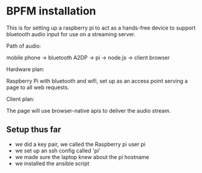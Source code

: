 # BPFM installation

This is for setting up a raspberry pi to act as a hands-free device to support bluetooth audio input for use on a streaming server.

Path of audio:

mobile phone -> bluetooth A2DP -> pi -> node.js -> client browser

Hardware plan:

Raspberry Pi with bluetooth and wifi, set up as an access point serving a page to all web requests.

Client plan:

The page will use browser-native apis to deliver the audio stream.
## Setup thus far

* we did a key pair, we called the Raspberry pi user pi
* we set up an ssh config called 'pi'
* we made sure the laptop knew about the pi hostname
* we installed the ansible script


